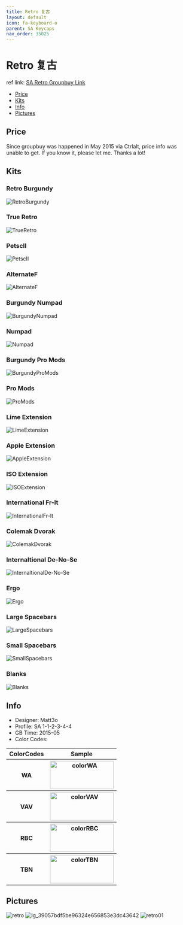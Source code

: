 ```yaml
---
title: Retro 复古
layout: default
icon: fa-keyboard-o
parent: SA Keycaps
nav_order: 35025
---
```


# Retro 复古

ref link: [SA Retro Groupbuy Link](https://ctrlalt.io/buys/sa-retro)

* [Price](#price)
* [Kits](#kits)
* [Info](#info)
* [Pictures](#pictures)

## Price

Since groupbuy was happened in May 2015 via Ctrlalt, price info was unable to get. If you know it, please let me. Thanks a lot!

## Kits
### Retro Burgundy
<img src="{{ 'assets/images/sa-keycaps/retro/kits_pics/retroburgundy.png' | relative_url }}" alt="RetroBurgundy" class="image featured">

### True Retro
<img src="{{ 'assets/images/sa-keycaps/retro/kits_pics/trueretro.png' | relative_url }}" alt="TrueRetro" class="image featured">

### PetscII
<img src="{{ 'assets/images/sa-keycaps/retro/kits_pics/petscii.png' | relative_url }}" alt="PetscII" class="image featured">

### AlternateF
<img src="{{ 'assets/images/sa-keycaps/retro/kits_pics/alternatef.png' | relative_url }}" alt="AlternateF" class="image featured">

### Burgundy Numpad
<img src="{{ 'assets/images/sa-keycaps/retro/kits_pics/burgundynumpad.png' | relative_url }}" alt="BurgundyNumpad" class="image featured">

### Numpad
<img src="{{ 'assets/images/sa-keycaps/retro/kits_pics/numpad.png' | relative_url }}" alt="Numpad" class="image featured">

### Burgundy Pro Mods
<img src="{{ 'assets/images/sa-keycaps/retro/kits_pics/burgundypromods.png' | relative_url }}" alt="BurgundyProMods" class="image featured">

### Pro Mods
<img src="{{ 'assets/images/sa-keycaps/retro/kits_pics/promods.png' | relative_url }}" alt="ProMods" class="image featured">

### Lime Extension
<img src="{{ 'assets/images/sa-keycaps/retro/kits_pics/limeextension.png' | relative_url }}" alt="LimeExtension" class="image featured">

### Apple Extension
<img src="{{ 'assets/images/sa-keycaps/retro/kits_pics/appleextension.png' | relative_url }}" alt="AppleExtension" class="image featured">

### ISO Extension
<img src="{{ 'assets/images/sa-keycaps/retro/kits_pics/isoextension.png' | relative_url }}" alt="ISOExtension" class="image featured">

### International Fr-It
<img src="{{ 'assets/images/sa-keycaps/retro/kits_pics/internationalfrit.png' | relative_url }}" alt="InternationalFr-It" class="image featured">

### Colemak Dvorak
<img src="{{ 'assets/images/sa-keycaps/retro/kits_pics/colemakdvorak.png' | relative_url }}" alt="ColemakDvorak" class="image featured">

### Internaltional De-No-Se
<img src="{{ 'assets/images/sa-keycaps/retro/kits_pics/internaltionaldenose.png' | relative_url }}" alt="InternaltionalDe-No-Se" class="image featured">

### Ergo
<img src="{{ 'assets/images/sa-keycaps/retro/kits_pics/ergo.png' | relative_url }}" alt="Ergo" class="image featured">

### Large Spacebars
<img src="{{ 'assets/images/sa-keycaps/retro/kits_pics/largespacebars.png' | relative_url }}" alt="LargeSpacebars" class="image featured">

### Small Spacebars
<img src="{{ 'assets/images/sa-keycaps/retro/kits_pics/smallspacebars.png' | relative_url }}" alt="SmallSpacebars" class="image featured">

### Blanks
<img src="{{ 'assets/images/sa-keycaps/retro/kits_pics/blanks.png' | relative_url }}" alt="Blanks" class="image featured">

## Info
* Designer: Matt3o
* Profile: SA 1-1-2-3-4-4
* GB Time: 2015-05
* Color Codes:  
<table style="width:100%">
  <tr>
    <th>ColorCodes</th>
    <th>Sample</th>
  </tr>
  <tr>
    <th>WA</th>
    <th><img src="{{ 'assets/images/sa-keycaps/SP_ColorCodes/abs/SP_Abs_ColorCodes_WA.png' | relative_url }}" alt="colorWA" height="75" width="170"></th>
  </tr>
  <tr>
    <th>VAV</th>
    <th><img src="{{ 'assets/images/sa-keycaps/SP_ColorCodes/abs/SP_Abs_ColorCodes_VAV.png' | relative_url }}" alt="colorVAV" height="75" width="170"></th>
  </tr>
  <tr>
    <th>RBC</th>
    <th><img src="{{ 'assets/images/sa-keycaps/SP_ColorCodes/abs/SP_Abs_ColorCodes_RBC.png' | relative_url }}" alt="colorRBC" height="75" width="170"></th>
  </tr>
  <tr>
    <th>TBN</th>
    <th><img src="{{ 'assets/images/sa-keycaps/SP_ColorCodes/abs/SP_Abs_ColorCodes_TBN.png' | relative_url }}" alt="colorTBN" height="75" width="170"></th>
  </tr>
</table>

## Pictures
<img src="{{ 'assets/images/sa-keycaps/retro/rendering_pics/retro.jpg' | relative_url }}" alt="retro" class="image featured">
<img src="{{ 'assets/images/sa-keycaps/retro/rendering_pics/lg_39057bdf5be96324e656853e3dc43642.jpg' | relative_url }}" alt="lg_39057bdf5be96324e656853e3dc43642" class="image featured">
<img src="{{ 'assets/images/sa-keycaps/retro/rendering_pics/retro01.jpg' | relative_url }}" alt="retro01" class="image featured">
